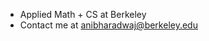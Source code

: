 - Applied Math + CS at Berkeley
- Contact me at anibharadwaj@berkeley.edu


<!---
TheMartian117/TheMartian117 is a ✨ special ✨ repository because its `README.md` (this file) appears on your GitHub profile.
You can click the Preview link to take a look at your changes.
--->

